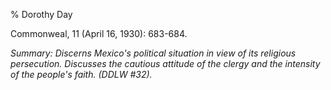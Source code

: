 % Dorothy Day

Commonweal, 11 (April 16, 1930): 683-684.

*Summary: Discerns Mexico's political situation in view of its religious
persecution. Discusses the cautious attitude of the clergy and the
intensity of the people's faith. (DDLW \#32).*


